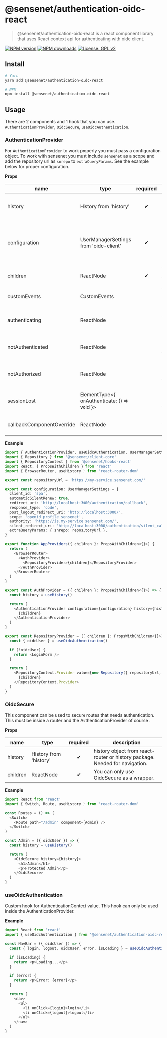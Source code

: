 # @sensenet/authentication-oidc-react

> @sensenet/authentication-oidc-react is a react component library that uses React context api for authenticating with oidc client.

[![NPM version](https://img.shields.io/npm/v/@sensenet/authentication-oidc-react.svg?style=flat)](https://www.npmjs.com/package/@sensenet/authentication-oidc-react)
[![NPM downloads](https://img.shields.io/npm/dt/@sensenet/authentication-oidc-react.svg?style=flat)](https://www.npmjs.com/package/@sensenet/authentication-oidc-react)
[![License: GPL v2](https://img.shields.io/badge/License-GPL%20v2-blue.svg)](https://www.gnu.org/licenses/old-licenses/gpl-2.0.en.html)

## Install

```bash
# Yarn
yarn add @sensenet/authentication-oidc-react

# NPM
npm install @sensenet/authentication-oidc-react
```

## Usage

There are 2 components and 1 hook that you can use. `AuthenticationProvider`, `OidcSecure`, `useOidcAuthentication`.

### AuthenticationProvider

For `AuthenticationProvider` to work properly you must pass a configuration object. To work with sensenet you must include `sensenet` as a scope and add the repository url as `snrepo` to `extraQueryParams`. See the example below for proper configuration.

**Props**

| name                      | type                                        | required | description                                                                                                                                        |
| ------------------------- | ------------------------------------------- | :------: | -------------------------------------------------------------------------------------------------------------------------------------------------- |
| history                   | History from 'history'                      |    ✔     | history object from react-router or history package. Needed for navigation.                                                                        |
| configuration             | UserManagerSettings from 'oidc-client'      |    ✔     | configuration object for oidc-client. These properties are required: client_id, redirect_uri, response_type, scope, authority, silent_redirect_uri |
| children                  | ReactNode                                   |    ✔     | You can only use AuthenticationProvider as a wrapper.                                                                                              |
| customEvents              | CustomEvents                                |          | You can subscribe to oidc events like userLoaded.                                                                                                  |
| authenticating            | ReactNode                                   |          | Component shown when OidcSecure is used and login is required.                                                                                     |
| notAuthenticated          | ReactNode                                   |          | Component shown on route /authentication/not-authenticated                                                                                         |
| notAuthorized             | ReactNode                                   |          | Component shown on route /authentication/not-authorized                                                                                            |
| sessionLost               | ElementType<{ onAuthenticate: () => void }> |          | Component shown on route /authentication/session-lost                                                                                              |
| callbackComponentOverride | ReactNode                                   |          | Component shown when login is redirecting back.                                                                                                    |

**Example**

```typescript
import { AuthenticationProvider, useOidcAuthentication, UserManagerSettings } from '@sensenet/authentication-oidc-react'
import { Repository } from '@sensenet/client-core'
import { RepositoryContext } from '@sensenet/hooks-react'
import React, { PropsWithChildren } from 'react'
import { BrowserRouter, useHistory } from 'react-router-dom'

export const repositoryUrl = 'https://my-service.sensenet.com/'

export const configuration: UserManagerSettings = {
  client_id: 'spa',
  automaticSilentRenew: true,
  redirect_uri: 'http://localhost:3000/authentication/callback',
  response_type: 'code',
  post_logout_redirect_uri: 'http://localhost:3000/',
  scope: 'openid profile sensenet',
  authority: 'https://is.my-service.sensenet.com/',
  silent_redirect_uri: 'http://localhost:3000/authentication/silent_callback',
  extraQueryParams: { snrepo: repositoryUrl },
}

export function AppProviders({ children }: PropsWithChildren<{}>) {
  return (
    <BrowserRouter>
      <AuthProvider>
        <RepositoryProvider>{children}</RepositoryProvider>
      </AuthProvider>
    </BrowserRouter>
  )
}

export const AuthProvider = ({ children }: PropsWithChildren<{}>) => {
  const history = useHistory()

  return (
    <AuthenticationProvider configuration={configuration} history={history}>
      {children}
    </AuthenticationProvider>
  )
}

export const RepositoryProvider = ({ children }: PropsWithChildren<{}>) => {
  const { oidcUser } = useOidcAuthentication()

  if (!oidcUser) {
    return <LoginForm />
  }

  return (
    <RepositoryContext.Provider value={new Repository({ repositoryUrl, token: oidcUser.access_token })}>
      {children}
    </RepositoryContext.Provider>
  )
}
```

### OidcSecure

This component can be used to secure routes that needs authentication. This must be inside a router and the AuthenticationProvider of course .

**Props**

| name     | type                   | required | description                                                                 |
| -------- | ---------------------- | :------: | --------------------------------------------------------------------------- |
| history  | History from 'history' |    ✔     | history object from react-router or history package. Needed for navigation. |
| children | ReactNode              |    ✔     | You can only use OidcSecure as a wrapper.                                   |

**Example**

```typescript
import React from 'react'
import { Switch, Route, useHistory } from 'react-router-dom'

const Routes = () => (
  <Switch>
    <Route path="/admin" component={Admin} />
  </Switch>
)

const Admin = ({ oidcUser }) => {
  const history = useHistory()

  return (
    <OidcSecure history={history}>
      <h1>Admin</h1>
      <p>Protected Admin</p>
    </OidcSecure>
  )
}
```

### useOidcAuthentication

Custom hook for AuthenticationContext value. This hook can only be used inside the AuthenticationProvider.

**Example**

```typescript
import React from 'react'
import { useOidcAuthentication } from '@sensenet/authentication-oidc-react'

const NavBar = ({ oidcUser }) => {
  const { login, logout, oidcUser, error, isLoading } = useOidcAuthentication()

  if (isLoading) {
    return <p>Loading...</p>
  }

  if (error) {
    return <p>Error: {error}</p>
  }

  return (
    <nav>
      <ul>
        <li onClick={login}>login</li>
        <li onClick={logout}>logout</li>
      </ul>
    </nav>
  )
}
```
